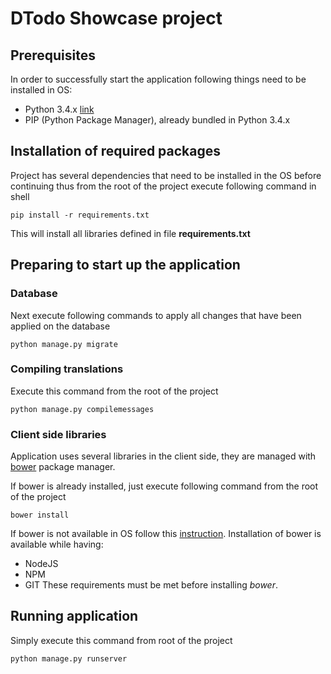 # DTodo Showcase project

## Prerequisites

In order to successfully start the application following things need to be installed
in OS:
* Python 3.4.x [link](https://www.python.org/ftp/python/3.4.3/python-3.4.3.msi)
* PIP (Python Package Manager), already bundled in Python 3.4.x

## Installation of required packages

Project has several dependencies that need to be installed in the OS
before continuing thus from the root of the project execute following command
in shell

```
pip install -r requirements.txt
```

This will install all libraries defined in file **requirements.txt**

## Preparing to start up the application

### Database

Next execute following commands to apply all changes that have been applied
on the database

```
python manage.py migrate
```

### Compiling translations

Execute this command from the root of the project
```
python manage.py compilemessages
```

### Client side libraries

Application uses several libraries in the client side, they are 
managed with [bower](http://bower.io/) package manager.

If bower is already installed, just execute following command from
the root of the project

```
bower install
```

If bower is not available in OS follow this [instruction](http://bower.io/#install-bower). 
Installation of bower is available while having:
* NodeJS
* NPM 
* GIT
These requirements must be met before installing *bower*.

## Running application

Simply execute this command from root of the project
```
python manage.py runserver
```
